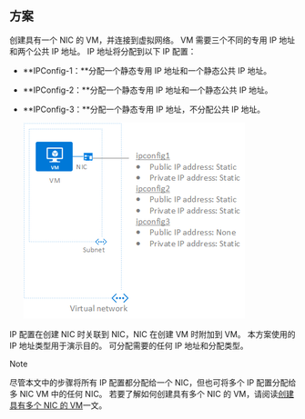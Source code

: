 ## <a name="scenario"></a>方案
创建具有一个 NIC 的 VM，并连接到虚拟网络。 VM 需要三个不同的专用 IP 地址和两个公共 IP 地址。 IP 地址将分配到以下 IP 配置：

* **IPConfig-1：**分配一个静态专用 IP 地址和一个静态公共 IP 地址。
* **IPConfig-2：**分配一个静态专用 IP 地址和一个静态公共 IP 地址。
* **IPConfig-3：**分配一个静态专用 IP 地址，不分配公共 IP 地址。

    ![多个 IP 地址](./media/virtual-network-multiple-ip-addresses-scenario/multiple-ipconfigs.png)

IP 配置在创建 NIC 时关联到 NIC，NIC 在创建 VM 时附加到 VM。 本方案使用的 IP 地址类型用于演示目的。 可分配需要的任何 IP 地址和分配类型。

> [!NOTE]
> 尽管本文中的步骤将所有 IP 配置都分配给一个 NIC，但也可将多个 IP 配置分配给多 NIC VM 中的任何 NIC。 若要了解如何创建具有多个 NIC 的 VM，请阅读[创建具有多个 NIC 的 VM](../articles/virtual-network/virtual-network-deploy-multinic-arm-ps.md)一文。
